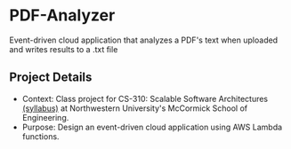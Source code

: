 # PDF-Analyzer
Event-driven cloud application that analyzes a PDF's text when uploaded and writes results to a .txt file

## Project Details
- Context: Class project for CS-310: Scalable Software Architectures [(syllabus)](https://www.dropbox.com/s/ltwtt7p91qutv5t/cs310-Syllabus.pdf?dl=0) at Northwestern University's McCormick School of Engineering.
- Purpose: Design an event-driven cloud application using AWS Lambda functions.  
